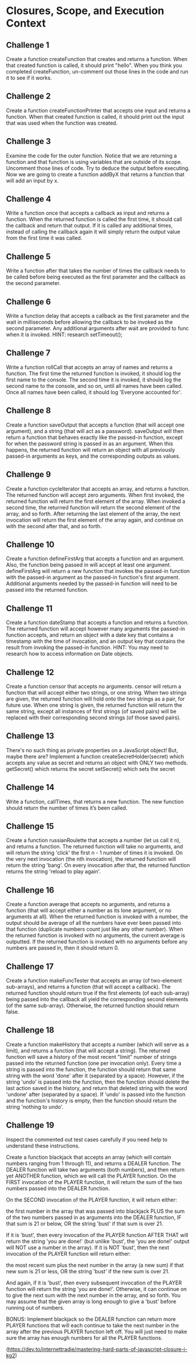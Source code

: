 # Closures, Scope, and Execution Context

## Challenge 1

Create a function createFunction that creates and returns a function. When that created function is called, it should print "hello". When you think you completed createFunction, un-comment out those lines in the code and run it to see if it works.

## Challenge 2

Create a function createFunctionPrinter that accepts one input and returns a function. When that created function is called, it should print out the input that was used when the function was created.

## Challenge 3

Examine the code for the outer function. Notice that we are returning a function and that function is using variables that are outside of its scope.
Uncomment those lines of code. Try to deduce the output before executing. Now we are going to create a function addByX that returns a function that will add an input by x.

## Challenge 4

Write a function once that accepts a callback as input and returns a function. When the returned function is called the first time, it should call the callback and return that output. If it is called any additional times, instead of calling the callback again it will simply return the output value from the first time it was called.

## Challenge 5

Write a function after that takes the number of times the callback needs to be called before being executed as the first parameter and the callback as the second parameter.

## Challenge 6

Write a function delay that accepts a callback as the first parameter and the wait in milliseconds before allowing the callback to be invoked as the second parameter. Any additional arguments after wait are provided to func when it is invoked. HINT: research setTimeout();

## Challenge 7

Write a function rollCall that accepts an array of names and returns a function. The first time the returned function is invoked, it should log the first name to the console. The second time it is invoked, it should log the second name to the console, and so on, until all names have been called. Once all names have been called, it should log 'Everyone accounted for'.

## Challenge 8

Create a function saveOutput that accepts a function (that will accept one argument), and a string (that will act as a password). saveOutput will then return a function that behaves exactly like the passed-in function, except for when the password string is passed in as an argument. When this happens, the returned function will return an object with all previously passed-in arguments as keys, and the corresponding outputs as values.

## Challenge 9

Create a function cycleIterator that accepts an array, and returns a function. The returned function will accept zero arguments. When first invoked, the returned function will return the first element of the array. When invoked a second time, the returned function will return the second element of the array, and so forth. After returning the last element of the array, the next invocation will return the first element of the array again, and continue on with the second after that, and so forth.

## Challenge 10

Create a function defineFirstArg that accepts a function and an argument. Also, the function being passed in will accept at least one argument. defineFirstArg will return a new function that invokes the passed-in function with the passed-in argument as the passed-in function's first argument. Additional arguments needed by the passed-in function will need to be passed into the returned function.

## Challenge 11

Create a function dateStamp that accepts a function and returns a function. The returned function will accept however many arguments the passed-in function accepts, and return an object with a date key that contains a timestamp with the time of invocation, and an output key that contains the result from invoking the passed-in function. HINT: You may need to research how to access information on Date objects.

## Challenge 12

Create a function censor that accepts no arguments. censor will return a function that will accept either two strings, or one string. When two strings are given, the returned function will hold onto the two strings as a pair, for future use. When one string is given, the returned function will return the same string, except all instances of first strings (of saved pairs) will be replaced with their corresponding second strings (of those saved pairs).

## Challenge 13

There's no such thing as private properties on a JavaScript object! But, maybe there are? Implement a function createSecretHolder(secret) which accepts any value as secret and returns an object with ONLY two methods. getSecret() which returns the secret setSecret() which sets the secret

## Challenge 14

Write a function, callTimes, that returns a new function. The new function should return the number of times it’s been called.

## Challenge 15

Create a function russianRoulette that accepts a number (let us call it n), and returns a function. The returned function will take no arguments, and will return the string 'click' the first n - 1 number of times it is invoked. On the very next invocation (the nth invocation), the returned function will return the string 'bang'. On every invocation after that, the returned function returns the string 'reload to play again'.

## Challenge 16

Create a function average that accepts no arguments, and returns a function (that will accept either a number as its lone argument, or no arguments at all). When the returned function is invoked with a number, the output should be average of all the numbers have ever been passed into that function (duplicate numbers count just like any other number). When the returned function is invoked with no arguments, the current average is outputted. If the returned function is invoked with no arguments before any numbers are passed in, then it should return 0.

## Challenge 17

Create a function makeFuncTester that accepts an array (of two-element sub-arrays), and returns a function (that will accept a callback). The returned function should return true if the first elements (of each sub-array) being passed into the callback all yield the corresponding second elements (of the same sub-array). Otherwise, the returned function should return false.

## Challenge 18

Create a function makeHistory that accepts a number (which will serve as a limit), and returns a function (that will accept a string). The returned function will save a history of the most recent "limit" number of strings passed into the returned function (one per invocation only). Every time a string is passed into the function, the function should return that same string with the word 'done' after it (separated by a space). However, if the string 'undo' is passed into the function, then the function should delete the last action saved in the history, and return that deleted string with the word 'undone' after (separated by a space). If 'undo' is passed into the function and the function's history is empty, then the function should return the string 'nothing to undo'.

## Challenge 19

Inspect the commented out test cases carefully if you need help to understand these instructions.

Create a function blackjack that accepts an array (which will contain numbers ranging from 1 through 11), and returns a DEALER function. The DEALER function will take two arguments (both numbers), and then return yet ANOTHER function, which we will call the PLAYER function.
On the FIRST invocation of the PLAYER function, it will return the sum of the two numbers passed into the DEALER function.

On the SECOND invocation of the PLAYER function, it will return either:

the first number in the array that was passed into blackjack PLUS the sum of the two numbers passed in as arguments into the DEALER function, IF that sum is 21 or below, OR
the string 'bust' if that sum is over 21.

If it is 'bust', then every invocation of the PLAYER function AFTER THAT will return the string 'you are done!' (but unlike 'bust', the 'you are done!' output will NOT use a number in the array). If it is NOT 'bust', then the next invocation of the PLAYER function will return either:

the most recent sum plus the next number in the array (a new sum) if that new sum is 21 or less, OR
the string 'bust' if the new sum is over 21.

And again, if it is 'bust', then every subsequent invocation of the PLAYER function will return the string 'you are done!'. Otherwise, it can continue on to give the next sum with the next number in the array, and so forth.
You may assume that the given array is long enough to give a 'bust' before running out of numbers.

BONUS: Implement blackjack so the DEALER function can return more PLAYER functions that will each continue to take the next number in the array after the previous PLAYER function left off. You will just need to make sure the array has enough numbers for all the PLAYER functions.

(https://dev.to/internettradie/mastering-hard-parts-of-javascript-closure-i-kg2)
